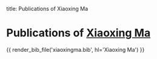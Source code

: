 title: Publications of Xiaoxing Ma


# Publications of [Xiaoxing Ma](/people/xiaoxingma 'Xiaoxing Ma')

{{ render_bib_file('xiaoxingma.bib', hl='Xiaoxing Ma')  }}
